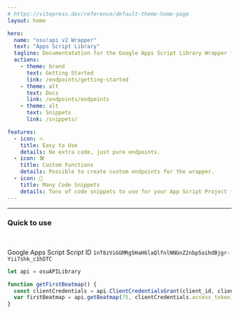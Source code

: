 ```yaml
---
# https://vitepress.dev/reference/default-theme-home-page
layout: home

hero:
  name: "osu!api v2 Wrapper"
  text: "Apps Script Library"
  tagline: Documentatation for the Google Apps Script Library Wrapper for osu!api v2
  actions:
    - theme: brand
      text: Getting Started
      link: /endpoints/getting-started
    - theme: alt
      text: Docs
      link: /endpoints/endpoints
    - theme: alt
      text: Snippets
      link: /snippets/

features:
  - icon: 🔥
    title: Easy to Use
    details: No extra code, just pure endpoints.
  - icon: 🛠️
    title: Custom Functions
    details: Possible to create custom endpoints for the wrapper.
  - icon: 📝
    title: Many Code Snippets
    details: Tons of code snippets to use for your App Script Project for easier use.
---
```


---
### Quick to use
<br />

<Badge type="info">Google Apps Script Script ID</Badge> `1nT8zViGGMRg5HaH6laQlfnlNNGnZ2nbp5oihdBjgr-Yii7shk_c1hDTC`

```js
let api = osuAPILibrary

function getFirstBeatmap() {
  const clientCredentials = api.ClientCredentialsGrant(client_id, client_secret)
  var firstBeatmap = api.getBeatmap(75, clientCredentials.access_token)
}
```